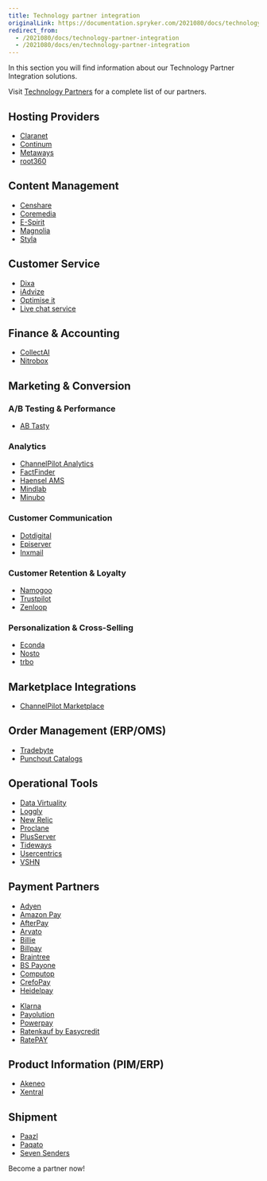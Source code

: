 ```yaml
---
title: Technology partner integration
originalLink: https://documentation.spryker.com/2021080/docs/technology-partner-integration
redirect_from:
  - /2021080/docs/technology-partner-integration
  - /2021080/docs/en/technology-partner-integration
---
```


In this section you will find information about our Technology Partner Integration solutions.

 Visit [Technology Partners](https://spryker.com/en/technology-partners/) for a complete list of our partners.

##  Hosting Providers

* [Claranet](https://documentation.spryker.com/docs/claranet)
* [Continum](https://documentation.spryker.com/docs/continum)
* [Metaways](https://documentation.spryker.com/docs/metaways)
* [root360](https://documentation.spryker.com/docs/root360)


## Content Management

* [Censhare](https://documentation.spryker.com/docs/censhare)
* [Coremedia](https://documentation.spryker.com/docs/coremedia)
* [E-Spirit](https://documentation.spryker.com/docs/e-spirit)
* [Magnolia](https://documentation.spryker.com/docs/magnolia-cms)
* [Styla](https://documentation.spryker.com/docs/styla)

## Customer Service

* [Dixa](https://documentation.spryker.com/docs/dixa)
* [iAdvize](https://documentation.spryker.com/docs/iadvize)
* [Optimise it](https://documentation.spryker.com/docs/optimise-it)
* [Live chat service](https://documentation.spryker.com/docs/live-chat-service)

## Finance & Accounting

* [CollectAI](https://documentation.spryker.com/docs/collect-ai)
* [Nitrobox](https://documentation.spryker.com/docs/nitrobox)

## Marketing & Conversion
### A/B Testing & Performance

* [AB Tasty](https://documentation.spryker.com/docs/ab-tasty)
<!--* [Baqend](https://documentation.spryker.com/docs/baqend)-->

### Analytics

* [ChannelPilot Analytics](https://documentation.spryker.com/docs/channelpilot-analytics)
* [FactFinder](https://documentation.spryker.com/docs/factfinder)
* [Haensel AMS](https://documentation.spryker.com/docs/haensel-ams)
* [Mindlab](https://documentation.spryker.com/docs/mindlab)
* [Minubo](https://documentation.spryker.com/docs/minubo)

### Customer Communication

* [Dotdigital](https://documentation.spryker.com/docs/dotdigital)
* [Episerver](https://documentation.spryker.com/docs/episerver)
* [Inxmail](https://documentation.spryker.com/docs/inxmail)

### Customer Retention & Loyalty

* [Namogoo](https://documentation.spryker.com/docs/namogoo ) 
* [Trustpilot](https://documentation.spryker.com/docs/trustpilot)
* [Zenloop](https://documentation.spryker.com/docs/zenloop)

### Personalization & Cross-Selling

<!--* [8Select](https://documentation.spryker.com/docs/8select)-->
<!--* [Contentserv](https://documentation.spryker.com/docs/)-->
* [Econda](https://documentation.spryker.com/docs/econda)
* [Nosto](https://documentation.spryker.com/docs/nosto)
* [trbo](https://documentation.spryker.com/docs/trbo)

## Marketplace Integrations

* [ChannelPilot Marketplace](https://documentation.spryker.com/docs/channelpilot)

## Order Management (ERP/OMS)

* [Tradebyte](https://documentation.spryker.com/docs/tradebyte)
* [Punchout Catalogs](https://documentation.spryker.com/docs/punchout-catalogs)

## Operational Tools

<!--* [Common Solutions](https://documentation.spryker.com/docs/common-solutions)-->
* [Data Virtuality](https://documentation.spryker.com/docs/datavirtuality)
* [Loggly](https://documentation.spryker.com/docs/loggly-queue)
* [New Relic](https://documentation.spryker.com/docs/new-relic)
* [Proclane](https://documentation.spryker.com/docs/proclane)
* [PlusServer](https://documentation.spryker.com/docs/plusserver)
* [Tideways](https://documentation.spryker.com/docs/tideways)
* [Usercentrics](https://documentation.spryker.com/docs/usercentrics)
* [VSHN](https://documentation.spryker.com/docs/vshn)
<!--* [Mindcurv](https://documentation.spryker.com/docs/mindcurv)-->
<!--* [Shopmacher](https://documentation.spryker.com/docs/shopmacher)-->


## Payment Partners

* [Adyen](https://documentation.spryker.com/docs/adyen)
* [Amazon Pay](https://documentation.spryker.com/docs/amazon-pay)
* [AfterPay](https://documentation.spryker.com/docs/afterpay)
* [Arvato](https://documentation.spryker.com/docs/arvato)
* [Billie](https://documentation.spryker.com/docs/billie)
* [Billpay](https://documentation.spryker.com/docs/billpay) 
* [Braintree](https://documentation.spryker.com/docs/braintree)
* [BS Payone](https://documentation.spryker.com/docs/payone-v1-1)
* [Computop](https://documentation.spryker.com/docs/computop)
* [CrefoPay](https://documentation.spryker.com/docs/crefopay-configuration)
* [Heidelpay](https://documentation.spryker.com/docs/heidelpay)
<!--* [Informa Solutions](https://documentation.spryker.com/docs/informa-solutions)-->
* [Klarna](https://documentation.spryker.com/docs/klarna)
* [Payolution](https://documentation.spryker.com/docs/payolution)
* [Powerpay](https://documentation.spryker.com/docs/powerpay)
* [Ratenkauf by Easycredit](https://documentation.spryker.com/docs/ratenkauf-by-easycredit)
* [RatePAY](https://documentation.spryker.com/docs/ratepay)

 ## Product Information (PIM/ERP)

* [Akeneo](https://documentation.spryker.com/docs/akeneo)
* [Xentral](https://documentation.spryker.com/docs/xentral)
<!--* [Censhare](https://documentation.spryker.com/docs/)-->
<!--* [Contentserv](https://documentation.spryker.com/docs/contentserv)-->
<!--* [Tradebyte](https://documentation.spryker.com/docs/tradebyte)-->

 ## Shipment

* [Paazl](https://documentation.spryker.com/docs/paazl) 
* [Paqato](https://documentation.spryker.com/docs/paqato)
* [Seven Senders](https://documentation.spryker.com/docs/sevensenders)

Become a partner now!
